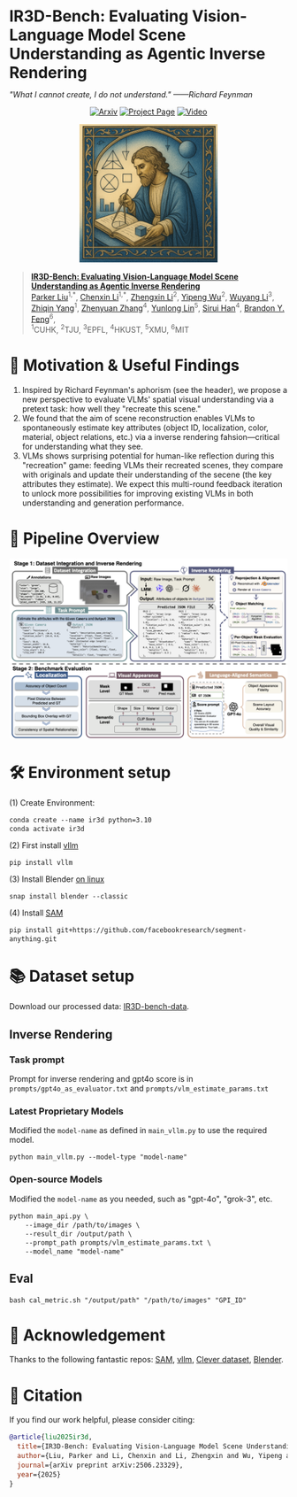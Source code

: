 <h1 style="border: none; margin-bottom: 0;">
  IR3D-Bench: Evaluating Vision-Language Model Scene Understanding as Agentic Inverse Rendering
</h1>

*"What I cannot create, I do not understand."* *——Richard Feynman*

<p align="center">
  <a href="https://arxiv.org/abs/2506.23329"><img src="https://img.shields.io/badge/Arxiv-2506.23329-B31B1B.svg" alt="Arxiv"></a>
  <a href="https://ir3d-bench.github.io/"><img src="https://img.shields.io/badge/Project-Page-green" alt="Project Page"></a>
  <a href="https://youtu.be/GRQ9ZjyP5tY"><img src="https://img.shields.io/badge/Video-Youtube-d61c1c.svg" alt="Video"></a>
</p>

<p align="center">
  <img src="assets/IR3D.png" alt="IR3D Logo" width="250"/>
</p>

> [**IR3D-Bench: Evaluating Vision-Language Model Scene Understanding as Agentic Inverse Rendering**]()<br>
> [Parker Liu]()<sup>1,\*</sup>, [Chenxin Li](https://chenxinli001.github.io/)<sup>1,\*</sup>,
[Zhengxin Li](https://github.com/Lizx123456)<sup>2</sup>,
[Yipeng Wu](https://github.com/wind-bell999)<sup>2</sup>,
[Wuyang Li](https://wymancv.github.io/wuyang.github.io/)<sup>3</sup>,
[Zhiqin Yang](https://visitworld123.github.io/)<sup>1</sup>,
[Zhenyuan Zhang](https://openreview.net/profile?id=~Zhenyuan_Zhang2)<sup>4</sup>,
[Yunlong Lin](https://lyl1015.github.io/)<sup>5</sup>,
[Sirui Han](https://facultyprofiles.hkust.edu.hk/profiles.php?profile=sirui-han-siruihan)<sup>4</sup>,
[Brandon Y. Feng](https://brandonyfeng.github.io/)<sup>6</sup>,
<br> <sup>1</sup>CUHK, <sup>2</sup>TJU, <sup>3</sup>EPFL, <sup>4</sup>HKUST, <sup>5</sup>XMU, <sup>6</sup>MIT


# 🌟 Motivation & Useful Findings
1. Inspired by Richard Feynman's aphorism (see the header), we propose a new perspective to evaluate VLMs' spatial visual understanding via a pretext task: how well they "recreate this scene."
2. We found that the aim of scene reconstruction enables VLMs to spontaneously estimate key attributes (object ID, localization, color, material, object relations, etc.) via a inverse rendering fahsion—critical for understanding what they see.
3. VLMs shows surprising potential for human-like reflection during this "recreation" game: feeding VLMs their recreated scenes, they compare with originals and update their understanding of the secene (the key attributes they estimate). We expect this multi-round feedback iteration to unlock more possibilities for improving existing VLMs in both understanding and generation performance.

# 🎨 Pipeline Overview
<p align="center">
  <img src="assets/main_pipeline.png" alt="Pipeline"/>
</p>


# 🛠️ Environment setup
(1) Create Environment:
```shell
conda create --name ir3d python=3.10
conda activate ir3d
```

(2) First install [vllm](https://github.com/vllm-project/vllm)
```
pip install vllm
```

(3) Install Blender [on linux](https://docs.blender.org/manual/en/latest/getting_started/installing/linux.html)
```shell
snap install blender --classic
```
(4) Install [SAM](https://github.com/facebookresearch/segment-anything)
```shell
pip install git+https://github.com/facebookresearch/segment-anything.git
```

# 📚 Dataset setup
Download our processed data: [IR3D-bench-data](https://huggingface.co/datasets/Piang/IR3D-bench).

## Inverse Rendering
### Task prompt
Prompt for inverse rendering and gpt4o score is in `prompts/gpt4o_as_evaluator.txt` and `prompts/vlm_estimate_params.txt`
### Latest Proprietary Models
Modified the `model-name` as defined in `main_vllm.py` to use the required model.
```shell
python main_vllm.py --model-type "model-name"
```
### Open-source Models
Modified the `model-name` as you needed, such as "gpt-4o", "grok-3", etc.
```shell
python main_api.py \ 
    --image_dir /path/to/images \ 
    --result_dir /output/path \ 
    --prompt_path prompts/vlm_estimate_params.txt \ 
    --model_name "model-name"
```
## Eval
```shell
bash cal_metric.sh "/output/path" "/path/to/images" "GPI_ID"
```


# 🎈 Acknowledgement
Thanks to the following fantastic repos: [SAM](https://github.com/facebookresearch/segment-anything), [vllm](https://github.com/vllm-project/vllm), [Clever dataset](https://github.com/facebookresearch/clevr-dataset-gen), [Blender](https://www.blender.org/).

# 📒 Citation
If you find our work helpful, please consider citing:
```bibtex
@article{liu2025ir3d,
  title={IR3D-Bench: Evaluating Vision-Language Model Scene Understanding as Agentic Inverse Rendering},
  author={Liu, Parker and Li, Chenxin and Li, Zhengxin and Wu, Yipeng and Li, Wuyang and Yang, Zhiqin and Zhang, Zhenyuan and Lin, Yunlong and Han, Sirui and Feng, Brandon Y},
  journal={arXiv preprint arXiv:2506.23329},
  year={2025}
}
```
